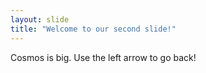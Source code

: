 ```yaml
---
layout: slide
title: "Welcome to our second slide!"
---
```

Cosmos is big.
Use the left arrow to go back!
